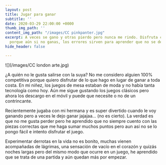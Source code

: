 ```yaml
---
layout: post
title: Jugar para ganar
subtitle: ''
date: 2020-03-29 22:00:00 +0000
thumb_img_path: ''
content_img_path: "/images/CC pinkpanter.jpg"
excerpt: A veces se gano y otras pierdo pero nunca me rindo. Disfruta cada partida
  porque aún si no ganas, los errores sirven para aprender que no se debe hacer.
hide_header: false

---
```

![](/images/CC london arte.jpg)

¿A quién no le gusta salirse con la suya? No me considero alguien 100% competitiva porque quiero disfrutar de lo que hago en lugar de ganar a toda costa. En mi niñez, los juegos de mesa estaban de moda y no había tanta tecnología como hoy. Aún me sigue gustando los juegos clásicos pero ahora los descargo en el móvil y puede que necesite o no de un contrincante.

Recientemente jugaba con mi hermana y es super divertido cuando le voy ganando pero a veces le dejo ganar jajajaa... (no es cierto). La verdad es que no me gusta perder pero he aprendido que no siempre cuento con las piezas correctas que me haga sumar muchos puntos pero aun así no se lo pongo fácil e intento disfrutar el juego.

Experimentar derrotas en la vida no es bonito, muchas vienen acompañadas de lágrimas, una sensación de vacío en el corazón y quizás noches largas pero del mismo modo que ocurre en un juego, he aprendido que se trata de una partida y aún quedan más por empezar. 